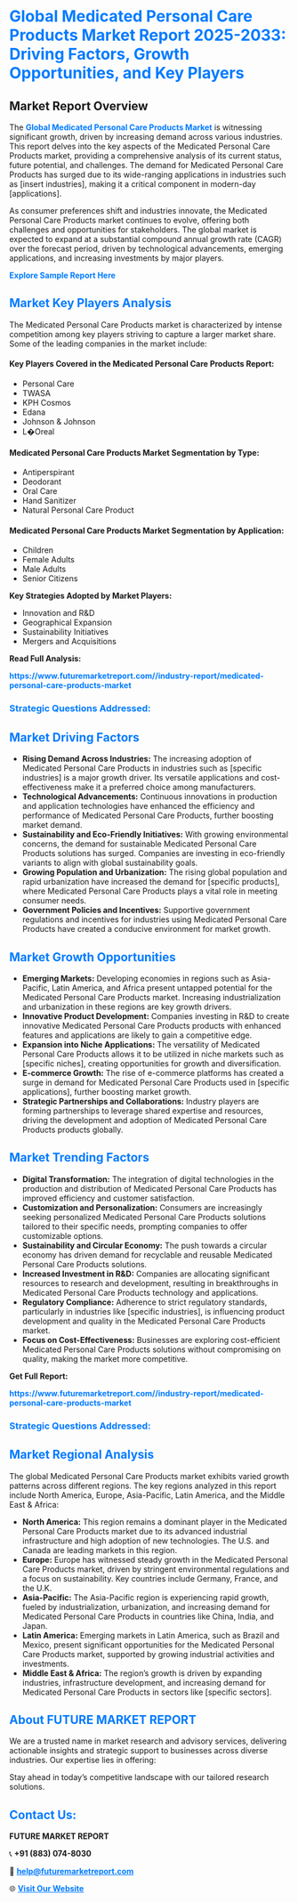 <h1 style="color: #007BFF;">Global Medicated Personal Care Products Market Report 2025-2033: Driving Factors, Growth Opportunities, and Key Players</h1>

<section id="overview">
<h2>Market Report Overview</h2>
<p>The <a href="https://www.futuremarketreport.com//industry-report/medicated-personal-care-products-market" style="color: #007BFF; text-decoration: none;"><strong>Global Medicated Personal Care Products Market</strong></a> is witnessing significant growth, driven by increasing demand across various industries. This report delves into the key aspects of the Medicated Personal Care Products market, providing a comprehensive analysis of its current status, future potential, and challenges. The demand for Medicated Personal Care Products has surged due to its wide-ranging applications in industries such as [insert industries], making it a critical component in modern-day [applications].</p>
<p>As consumer preferences shift and industries innovate, the Medicated Personal Care Products market continues to evolve, offering both challenges and opportunities for stakeholders. The global market is expected to expand at a substantial compound annual growth rate (CAGR) over the forecast period, driven by technological advancements, emerging applications, and increasing investments by major players.</p>
</section>

<section id="overview">
<p><a href="https://www.futuremarketreport.com//request-sample/reportId=63637" style="color: #007BFF; text-decoration: none;"><strong>Explore Sample Report Here</strong></a></p>
</section>

<section id="key-players">
<h2 style="color: #007BFF;">Market Key Players Analysis</h2>
<p>The Medicated Personal Care Products market is characterized by intense competition among key players striving to capture a larger market share. Some of the leading companies in the market include:</p>
<h4>Key Players Covered in the Medicated Personal Care Products Report:</h4>
<ul><li>Personal Care</li><li>TWASA</li><li>KPH Cosmos</li><li>Edana</li><li>Johnson &amp; Johnson</li><li>L�Oreal</li></ul>
<h4>Medicated Personal Care Products Market Segmentation by Type:</h4>
<ul><li>Antiperspirant</li><li>Deodorant</li><li>Oral Care</li><li>Hand Sanitizer</li><li>Natural Personal Care Product</li></ul>

<h4>Medicated Personal Care Products Market Segmentation by Application:</h4>
<ul><li>Children</li><li>Female Adults</li><li>Male Adults</li><li>Senior Citizens</li></ul>
<p><strong>Key Strategies Adopted by Market Players:</strong></p>
<ul>
<li>Innovation and R&D</li>
<li>Geographical Expansion</li>
<li>Sustainability Initiatives</li>
<li>Mergers and Acquisitions</li>
</ul>
</section>

<section>
<p><strong>Read Full Analysis: </strong></p><a href="https://www.futuremarketreport.com//industry-report/medicated-personal-care-products-market" style="color: #007BFF; text-decoration: none;"><strong>https://www.futuremarketreport.com//industry-report/medicated-personal-care-products-market</strong></a>
<h3 style="color: #007BFF;">Strategic Questions Addressed:</h3>
</section>

<section id="driving-factors">
<h2 style="color: #007BFF;">Market Driving Factors</h2>
<ul>
<li><strong>Rising Demand Across Industries:</strong> The increasing adoption of Medicated Personal Care Products in industries such as [specific industries] is a major growth driver. Its versatile applications and cost-effectiveness make it a preferred choice among manufacturers.</li>
<li><strong>Technological Advancements:</strong> Continuous innovations in production and application technologies have enhanced the efficiency and performance of Medicated Personal Care Products, further boosting market demand.</li>
<li><strong>Sustainability and Eco-Friendly Initiatives:</strong> With growing environmental concerns, the demand for sustainable Medicated Personal Care Products solutions has surged. Companies are investing in eco-friendly variants to align with global sustainability goals.</li>
<li><strong>Growing Population and Urbanization:</strong> The rising global population and rapid urbanization have increased the demand for [specific products], where Medicated Personal Care Products plays a vital role in meeting consumer needs.</li>
<li><strong>Government Policies and Incentives:</strong> Supportive government regulations and incentives for industries using Medicated Personal Care Products have created a conducive environment for market growth.</li>
</ul>
</section>

<section id="growth-opportunities">
<h2 style="color: #007BFF;">Market Growth Opportunities</h2>
<ul>
<li><strong>Emerging Markets:</strong> Developing economies in regions such as Asia-Pacific, Latin America, and Africa present untapped potential for the Medicated Personal Care Products market. Increasing industrialization and urbanization in these regions are key growth drivers.</li>
<li><strong>Innovative Product Development:</strong> Companies investing in R&D to create innovative Medicated Personal Care Products products with enhanced features and applications are likely to gain a competitive edge.</li>
<li><strong>Expansion into Niche Applications:</strong> The versatility of Medicated Personal Care Products allows it to be utilized in niche markets such as [specific niches], creating opportunities for growth and diversification.</li>
<li><strong>E-commerce Growth:</strong> The rise of e-commerce platforms has created a surge in demand for Medicated Personal Care Products used in [specific applications], further boosting market growth.</li>
<li><strong>Strategic Partnerships and Collaborations:</strong> Industry players are forming partnerships to leverage shared expertise and resources, driving the development and adoption of Medicated Personal Care Products products globally.</li>
</ul>
</section>

<section id="trending-factors">
<h2 style="color: #007BFF;">Market Trending Factors</h2>
<ul>
<li><strong>Digital Transformation:</strong> The integration of digital technologies in the production and distribution of Medicated Personal Care Products has improved efficiency and customer satisfaction.</li>
<li><strong>Customization and Personalization:</strong> Consumers are increasingly seeking personalized Medicated Personal Care Products solutions tailored to their specific needs, prompting companies to offer customizable options.</li>
<li><strong>Sustainability and Circular Economy:</strong> The push towards a circular economy has driven demand for recyclable and reusable Medicated Personal Care Products solutions.</li>
<li><strong>Increased Investment in R&D:</strong> Companies are allocating significant resources to research and development, resulting in breakthroughs in Medicated Personal Care Products technology and applications.</li>
<li><strong>Regulatory Compliance:</strong> Adherence to strict regulatory standards, particularly in industries like [specific industries], is influencing product development and quality in the Medicated Personal Care Products market.</li>
<li><strong>Focus on Cost-Effectiveness:</strong> Businesses are exploring cost-efficient Medicated Personal Care Products solutions without compromising on quality, making the market more competitive.</li>
</ul>
</section>

<section>
<p><strong>Get Full Report: </strong></p><a href="https://www.futuremarketreport.com//industry-report/medicated-personal-care-products-market" style="color: #007BFF; text-decoration: none;"><strong>https://www.futuremarketreport.com//industry-report/medicated-personal-care-products-market</strong></a>
<h3 style="color: #007BFF;">Strategic Questions Addressed:</h3>
</section>


<section id="regional-analysis">
<h2 style="color: #007BFF;">Market Regional Analysis</h2>
<p>The global Medicated Personal Care Products market exhibits varied growth patterns across different regions. The key regions analyzed in this report include North America, Europe, Asia-Pacific, Latin America, and the Middle East & Africa:</p>
<ul>
<li><strong>North America:</strong> This region remains a dominant player in the Medicated Personal Care Products market due to its advanced industrial infrastructure and high adoption of new technologies. The U.S. and Canada are leading markets in this region.</li>
<li><strong>Europe:</strong> Europe has witnessed steady growth in the Medicated Personal Care Products market, driven by stringent environmental regulations and a focus on sustainability. Key countries include Germany, France, and the U.K.</li>
<li><strong>Asia-Pacific:</strong> The Asia-Pacific region is experiencing rapid growth, fueled by industrialization, urbanization, and increasing demand for Medicated Personal Care Products in countries like China, India, and Japan.</li>
<li><strong>Latin America:</strong> Emerging markets in Latin America, such as Brazil and Mexico, present significant opportunities for the Medicated Personal Care Products market, supported by growing industrial activities and investments.</li>
<li><strong>Middle East & Africa:</strong> The region’s growth is driven by expanding industries, infrastructure development, and increasing demand for Medicated Personal Care Products in sectors like [specific sectors].</li>
</ul>
</section>

<footer>
<h2 style="color: #007BFF;">About FUTURE MARKET REPORT</h2>
<p>We are a trusted name in market research and advisory services, delivering actionable insights and strategic support to businesses across diverse industries. Our expertise lies in offering:</p>

<p>Stay ahead in today’s competitive landscape with our tailored research solutions.</p>

<h2 style="color: #007BFF;">Contact Us:</h2>
<p><strong>FUTURE MARKET REPORT</strong></p>
<p>📞 <strong>+91 (883) 074-8030</strong></p>
<p>📧 <strong><a href="mailto:help@futuremarketreport.com" style="color: #007BFF;">help@futuremarketreport.com</a></strong></p>
<p>🌐 <strong><a href="https://www.futuremarketreport.com/" style="color: #007BFF;">Visit Our Website</a></strong></p>
</footer>